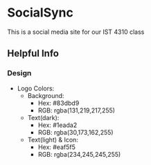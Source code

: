 # SocialSync

This is a social media site for our IST 4310 class

## Helpful Info
### Design
- Logo Colors:
  - Background:
    - Hex: #83dbd9
    - RGB: rgba(131,219,217,255)
  - Text(dark):
    - Hex: #1eada2
    - RGB: rgba(30,173,162,255)
  - Text(light) & Icon:
    - Hex: #eaf5f5
    - RGB: rgba(234,245,245,255)
